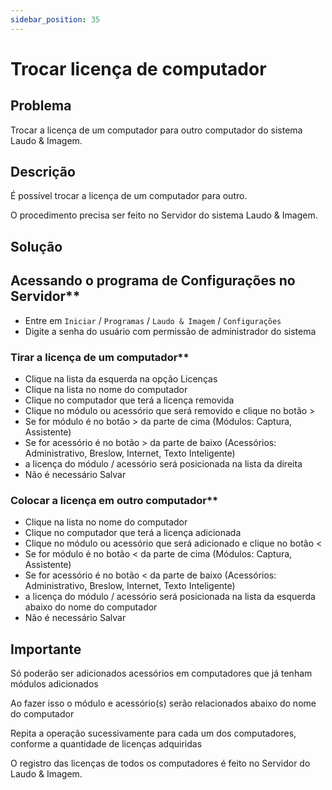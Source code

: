 ```yaml
---
sidebar_position: 35
---
```


# Trocar licença de computador
## Problema

Trocar a licença de um computador para outro computador do sistema Laudo & Imagem.

## Descrição

É possível trocar a licença de um computador para outro.

O procedimento precisa ser feito no Servidor do sistema Laudo & Imagem.

## Solução

## Acessando o programa de Configurações no Servidor**

- Entre em `Iniciar` / `Programas` / `Laudo & Imagem` / `Configurações`
- Digite a senha do usuário com permissão de administrador do sistema

### Tirar a licença de um computador**

- Clique na lista da esquerda na opção Licenças
- Clique na lista no nome do computador
- Clique no computador que terá a licença removida
- Clique no módulo ou acessório que será removido e clique no botão >
- Se for módulo é no botão > da parte de cima (Módulos: Captura, Assistente)
- Se for acessório é no botão > da parte de baixo (Acessórios: Administrativo, Breslow, Internet, Texto Inteligente)
- a licença do módulo / acessório será posicionada na lista da direita
- Não é necessário Salvar

### Colocar a licença em outro computador**

- Clique na lista no nome do computador
- Clique no computador que terá a licença adicionada
- Clique no módulo ou acessório que será adicionado e clique no botão <
- Se for módulo é no botão < da parte de cima (Módulos: Captura, Assistente)
- Se for acessório é no botão < da parte de baixo (Acessórios: Administrativo, Breslow, Internet, Texto Inteligente)
- a licença do módulo / acessório será posicionada na lista da esquerda abaixo do nome do computador
- Não é necessário Salvar

## Importante

Só poderão ser adicionados acessórios em computadores que já tenham módulos adicionados

Ao fazer isso o módulo e acessório(s) serão relacionados abaixo do nome do computador

Repita a operação sucessivamente para cada um dos computadores, conforme a quantidade de licenças adquiridas

O registro das licenças de todos os computadores é feito no Servidor do Laudo & Imagem.